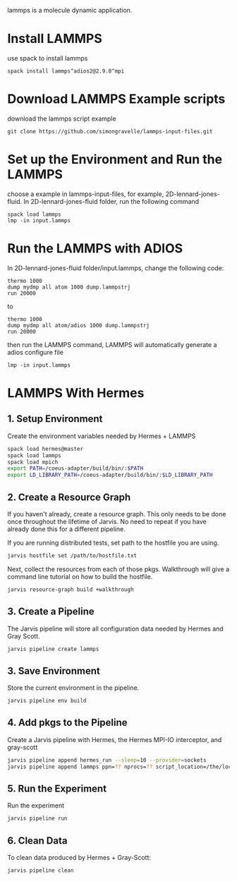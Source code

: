 lammps is a molecule dynamic application.

# Install LAMMPS
use spack to install lammps
```
spack install lammps^adios2@2.9.0^mpi
```

# Download LAMMPS Example scripts
download the lammps script example
```
git clone https://github.com/simongravelle/lammps-input-files.git
```

# Set up the Environment and Run the LAMMPS
choose a example in lammps-input-files, for example, 2D-lennard-jones-fluid.
In 2D-lennard-jones-fluid folder, run the following command
```
spack load lammps
lmp -in input.lammps
```
# Run the LAMMPS with ADIOS
In 2D-lennard-jones-fluid folder/input.lammps, change the following code:
```
thermo 1000
dump mydmp all atom 1000 dump.lammpstrj
run 20000
```
to
```
thermo 1000
dump mydmp all atom/adios 1000 dump.lammpstrj
run 20000
```
then run the LAMMPS command, LAMMPS will automatically generate a adios configure file 
```
lmp -in input.lammps
```

# LAMMPS With Hermes

## 1. Setup Environment

Create the environment variables needed by Hermes + LAMMPS
```bash
spack load hermes@master
spack load lammps
spack load mpich
export PATH=/coeus-adapter/build/bin/:$PATH
export LD_LIBRARY_PATH=/coeus-adapter/build/bin/:$LD_LIBRARY_PATH

```

## 2. Create a Resource Graph

If you haven't already, create a resource graph. This only needs to be done
once throughout the lifetime of Jarvis. No need to repeat if you have already
done this for a different pipeline.

If you are running distributed tests, set path to the hostfile you are  using.
```bash
jarvis hostfile set /path/to/hostfile.txt
```

Next, collect the resources from each of those pkgs. Walkthrough will give
a command line tutorial on how to build the hostfile.
```bash
jarvis resource-graph build +walkthrough
```

## 3. Create a Pipeline

The Jarvis pipeline will store all configuration data needed by Hermes
and Gray Scott.

```bash
jarvis pipeline create lammps
```

## 3. Save Environment

Store the current environment in the pipeline.
```bash
jarvis pipeline env build
```

## 4. Add pkgs to the Pipeline

Create a Jarvis pipeline with Hermes, the Hermes MPI-IO interceptor,
and gray-scott
```bash
jarvis pipeline append hermes_run --sleep=10 --provider=sockets
jarvis pipeline append lammps ppn=?? nprocs=?? script_location=/the/location/of/script/folder engine=hermes
```

## 5. Run the Experiment

Run the experiment
```bash
jarvis pipeline run
```

## 6. Clean Data

To clean data produced by Hermes + Gray-Scott:
```bash
jarvis pipeline clean
